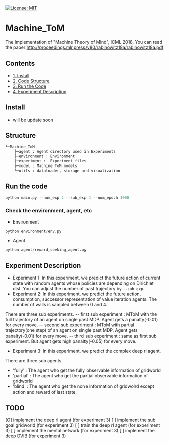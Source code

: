 [![License: MIT](https://img.shields.io/badge/License-MIT-yellow.svg)](https://opensource.org/licenses/MIT)

# Machine_ToM
The Implementation of "Machine Theory of Mind", ICML 2018, You can read the paper http://proceedings.mlr.press/v80/rabinowitz18a/rabinowitz18a.pdf
## Contents
- [1. Install](#install) 
- [2. Code Structure](#structure) 
- [3. Run the Code](#run-the-code) 
- [4. Experiment Description](#experiment-description) 

## Install
- will be update soon 
## Structure
```bash
└─Machine_ToM
    ├─agent : Agent directory used in Experiments
    ├─environment : Environment
    ├─experiment :  Experiment files
    ├─model : Machine ToM models
    └─utils : dataloader, storage and visualization
```
## Run the code

```python
python main.py --num_exp 2 --sub_exp 1 --num_epoch 1000
```
### Check the environment, agent, etc
- Environment
```python
python environment/env.py
```
- Agent
```python
python agent/reward_seeking_agent.py
```

## Experiment Description
- Experiment 1: In this experiment, we predict the future action of current state with random agents whose policies are depending on Dirichlet dist. You can adjust the number of past trajectory by `--sub_exp`.
- Experiment 2: 
In this experiment, we predict the future action, consumption, successor representation of value iteration agents. The number of walls is sampled between 0 and 4.

There are three sub experiments. 
  -- first sub experiment : MToM with the full trajectory of an agent on single past MDP. Agent gets a panalty(-0.01) for every move.
  -- second sub experiment : MToM with partial trajectory(one step) of an agent on single past MDP. Agent gets panalty(-0.01) for every move.
  -- third sub experiment :  same as first sub experiment. But agent gets high panalty(-0.05) for every move.
- Experiment 3:
In this experiment, we predict the complex deep rl agent.

There are three sub agents.
  - 'fully' : The agent who get the fully observable information of gridworld
  - 'partial' : The agent who get the partial observable information of gridworld
  - 'blind' : The agent who get the none information of gridwolrd except action and reward of last state.
## TODO
[O] implement the deep rl agent (for experiment 3)
[ ] implement the sub goal gridworld (for experiment 3)
[ ] train the deep rl agent (for experiment 3)
[ ] implement the mental network (for experiment 3)
[ ] implement the deep DVIB (for experiment 3)

